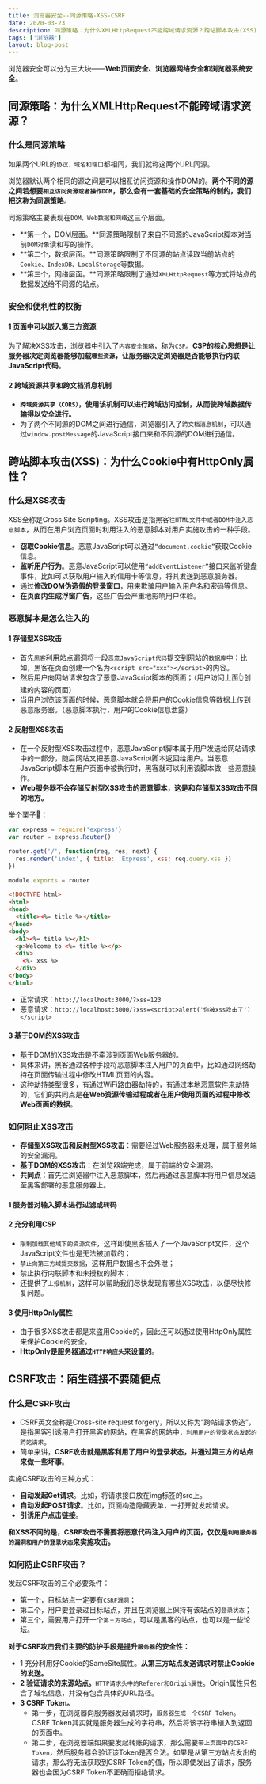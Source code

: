 ```yaml
---
title: 浏览器安全--同源策略-XSS-CSRF
date: 2020-03-23
description: 同源策略：为什么XMLHttpRequest不能跨域请求资源？跨站脚本攻击(XSS)：为什么Cookie中有HttpOnly属性？CSRF攻击：陌生链接不要随便点。
tags: ['浏览器']
layout: blog-post
---
```


浏览器安全可以分为三大块——**Web页面安全、浏览器网络安全和浏览器系统安全**。

## 同源策略：为什么XMLHttpRequest不能跨域请求资源？

### 什么是同源策略
如果两个URL的`协议、域名和端口`都相同，我们就称这两个URL同源。

浏览器默认两个相同的源之间是可以相互访问资源和操作DOM的。**两个不同的源之间若想要`相互访问资源或者操作DOM`，那么会有一套基础的安全策略的制约，我们把这称为同源策略**。

同源策略主要表现在`DOM、Web数据和网络`这三个层面。
- **第一个，DOM层面。**同源策略限制了来自不同源的JavaScript脚本对当前`DOM对象`读和写的操作。
- **第二个，数据层面。**同源策略限制了不同源的站点读取当前站点的`Cookie、IndexDB、LocalStorage`等数据。
- **第三个，网络层面。**同源策略限制了通过`XMLHttpRequest`等方式将站点的数据发送给不同源的站点。

### 安全和便利性的权衡
#### 1 页面中可以嵌入第三方资源
为了解决XSS攻击，浏览器中引入了`内容安全策略`，称为`CSP`。**CSP的核心思想是让服务器决定浏览器能够加载`哪些资源`，让服务器决定浏览器是否能够执行内联JavaScript代码**。

#### 2 跨域资源共享和跨文档消息机制
- **`跨域资源共享（CORS）`，使用该机制可以进行跨域访问控制，从而使跨域数据传输得以安全进行。**
- 为了两个不同源的DOM之间进行通信，浏览器引入了`跨文档消息机制`，可以通过`window.postMessage`的JavaScript接口来和不同源的DOM进行通信。


## 跨站脚本攻击(XSS)：为什么Cookie中有HttpOnly属性？

### 什么是XSS攻击
XSS全称是Cross Site Scripting。XSS攻击是指黑客`往HTML文件中或者DOM中注入恶意脚本`，从而在用户浏览页面时利用注入的恶意脚本对用户实施攻击的一种手段。
- **窃取Cookie信息**。恶意JavaScript可以通过`“document.cookie”`获取Cookie信息。
- **监听用户行为**。恶意JavaScript可以使用`“addEventListener”`接口来监听键盘事件，比如可以获取用户输入的信用卡等信息，将其发送到恶意服务器。
- 通过**修改DOM伪造假的登录窗口**，用来欺骗用户输入用户名和密码等信息。
- **在页面内生成浮窗广告**，这些广告会严重地影响用户体验。

### 恶意脚本是怎么注入的
#### 1 存储型XSS攻击
- 首先`黑客`利用站点漏洞将一段`恶意JavaScript代码`提交到网站的`数据库`中；比如，黑客在页面创建一个名为`<script src="xxx"></script>`的内容。
- 然后用户向网站请求包含了恶意JavaScript脚本的页面；（用户访问上面👆创建的内容的页面）
- 当用户浏览该页面的时候，恶意脚本就会将用户的Cookie信息等数据上传到恶意服务器。（恶意脚本执行，用户的Cookie信息泄露）

#### 2 反射型XSS攻击
- 在一个反射型XSS攻击过程中，恶意JavaScript脚本属于用户发送给网站请求中的一部分，随后网站又把恶意JavaScript脚本返回给用户。当恶意JavaScript脚本在用户页面中被执行时，黑客就可以利用该脚本做一些恶意操作。
- **Web服务器不会存储反射型XSS攻击的恶意脚本，这是和存储型XSS攻击不同的地方。**

举个栗子🌰：
```javascript
var express = require('express')
var router = express.Router()

router.get('/', function(req, res, next) {
  res.render('index', { title: 'Express', xss: req.query.xss })
})

module.exports = router
```

```html
<!DOCTYPE html>
<html>
<head>
  <title><%= title %></title>
</head>
<body>
  <h1><%= title %></h1>
  <p>Welcome to <%= title %></p>
  <div>
    <%- xss %>
  </div>
</body>
</html>
```

- 正常请求：`http://localhost:3000/?xss=123`
- 恶意请求：`http://localhost:3000/?xss=<script>alert('你被xss攻击了')</script>`

#### 3 基于DOM的XSS攻击
- 基于DOM的XSS攻击是不牵涉到页面Web服务器的。
- 具体来讲，黑客通过各种手段将恶意脚本注入用户的页面中，比如通过网络劫持在页面传输过程中修改HTML页面的内容。
- 这种劫持类型很多，有通过WiFi路由器劫持的，有通过本地恶意软件来劫持的，它们的共同点是**在Web资源传输过程或者在用户使用页面的过程中修改Web页面的数据**。

### 如何阻止XSS攻击
- **存储型XSS攻击和反射型XSS攻击**：需要经过Web服务器来处理，属于服务端的安全漏洞。
- **基于DOM的XSS攻击**：在浏览器端完成，属于前端的安全漏洞。
- **共同点**：首先往浏览器中注入恶意脚本，然后再通过恶意脚本将用户信息发送至黑客部署的恶意服务器上。

#### 1 服务器对输入脚本进行过滤或转码

#### 2 充分利用CSP
- `限制加载其他域下的资源文件`，这样即使黑客插入了一个JavaScript文件，这个JavaScript文件也是无法被加载的；
- `禁止向第三方域提交数据`，这样用户数据也不会外泄；
- 禁止执行内联脚本和未授权的脚本；
- 还提供了`上报机制`，这样可以帮助我们尽快发现有哪些XSS攻击，以便尽快修复问题。

#### 3 使用HttpOnly属性
- 由于很多XSS攻击都是来盗用Cookie的，因此还可以通过使用HttpOnly属性来保护Cookie的安全。
- **HttpOnly是服务器通过`HTTP响应头`来设置的**。


## CSRF攻击：陌生链接不要随便点

### 什么是CSRF攻击
- CSRF英文全称是Cross-site request forgery，所以又称为“跨站请求伪造”，是指黑客引诱用户打开黑客的网站，在黑客的网站中，`利用用户的登录状态发起的跨站请求`。
- 简单来讲，**CSRF攻击就是黑客利用了用户的登录状态，并通过第三方的站点来做一些坏事**。

实施CSRF攻击的三种方式：
- **自动发起Get请求**。比如，将请求接口放在img标签的src上。
- **自动发起POST请求**。比如，页面构造隐藏表单，一打开就发起请求。
- **引诱用户点击链接**。

**和XSS不同的是，CSRF攻击不需要将恶意代码注入用户的页面，仅仅是`利用服务器的漏洞和用户的登录状态`来实施攻击。**

### 如何防止CSRF攻击？
发起CSRF攻击的三个必要条件：
- 第一个，目标站点一定要有`CSRF漏洞`；
- 第二个，用户要登录过目标站点，并且在浏览器上保持有该站点的`登录状态`；
- 第三个，需要用户打开一个`第三方站点`，可以是黑客的站点，也可以是一些论坛。

**对于CSRF攻击我们主要的防护手段是提升`服务器`的安全性：**
- 1 充分利用好Cookie的SameSite属性。**从第三方站点发送请求时禁止Cookie的发送。**
- **2 验证请求的来源站点。**`HTTP请求头中的Referer和Origin属性`。Origin属性只包含了域名信息，并没有包含具体的URL路径。
- **3 CSRF Token。**
  - 第一步，在浏览器向服务器发起请求时，`服务器生成一个CSRF Token`。CSRF Token其实就是服务器生成的字符串，然后将该字符串植入到返回的页面中。
  - 第二步，在浏览器端如果要发起转账的请求，那么需要`带上页面中的CSRF Token`，然后服务器会验证该Token是否合法。如果是从第三方站点发出的请求，那么将无法获取到CSRF Token的值，所以即使发出了请求，服务器也会因为CSRF Token不正确而拒绝请求。
